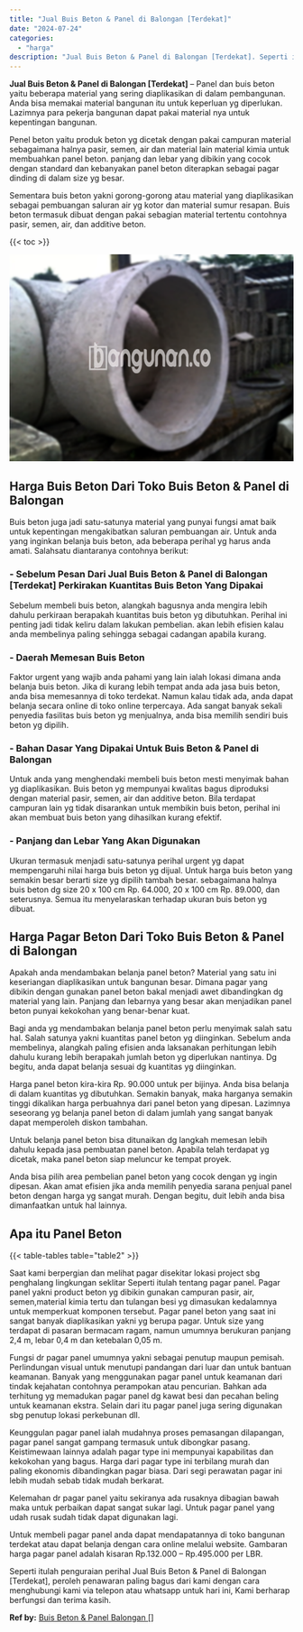 ```yaml
---
title: "Jual Buis Beton & Panel di Balongan [Terdekat]"
date: "2024-07-24"
categories: 
  - "harga"
description: "Jual Buis Beton & Panel di Balongan [Terdekat]. Seperti itulah penguraian perihal Jual Buis Beton & Panel di Balongan [Terdekat], peroleh penawaran paling..."
---
```


**Jual Buis Beton & Panel di Balongan \[Terdekat\]** – Panel dan buis beton yaitu beberapa material yang sering diaplikasikan di dalam pembangunan. Anda bisa memakai material bangunan itu untuk keperluan yg diperlukan. Lazimnya para pekerja bangunan dapat pakai material nya untuk kepentingan bangunan.

Penel beton yaitu produk beton yg dicetak dengan pakai campuran material sebagaimana halnya pasir, semen, air dan material lain material kimia untuk membuahkan panel beton. panjang dan lebar yang dibikin yang cocok dengan standard dan kebanyakan panel beton diterapkan sebagai pagar dinding di dalam size yg besar.

Sementara buis beton yakni gorong-gorong atau material yang diaplikasikan sebagai pembuangan saluran air yg kotor dan material sumur resapan. Buis beton termasuk dibuat dengan pakai sebagian material tertentu contohnya pasir, semen, air, dan additive beton.

{{< toc >}}

![Jual Buis Beton & Panel di Balongan [Terdekat]](/images/jual-panel-buis-beton-murah-05.png)

## Harga Buis Beton Dari Toko Buis Beton & Panel di Balongan

Buis beton juga jadi satu-satunya material yang punyai fungsi amat baik untuk kepentingan mengakibatkan saluran pembuangan air. Untuk anda yang inginkan belanja buis beton, ada beberapa perihal yg harus anda amati. Salahsatu diantaranya contohnya berikut:

### \- Sebelum Pesan Dari Jual Buis Beton & Panel di Balongan \[Terdekat\] Perkirakan Kuantitas Buis Beton Yang Dipakai

Sebelum membeli buis beton, alangkah bagusnya anda mengira lebih dahulu perkiraan berapakah kuantitas buis beton yg dibutuhkan. Perihal ini penting jadi tidak keliru dalam lakukan pembelian. akan lebih efisien kalau anda membelinya paling sehingga sebagai cadangan apabila kurang.

### \- Daerah Memesan Buis Beton

Faktor urgent yang wajib anda pahami yang lain ialah lokasi dimana anda belanja buis beton. Jika di kurang lebih tempat anda ada jasa buis beton, anda bisa memesannya di toko terdekat. Namun kalau tidak ada, anda dapat belanja secara online di toko online terpercaya. Ada sangat banyak sekali penyedia fasilitas buis beton yg menjualnya, anda bisa memilih sendiri buis beton yg dipilih.

### \- Bahan Dasar Yang Dipakai Untuk Buis Beton & Panel di Balongan

Untuk anda yang menghendaki membeli buis beton mesti menyimak bahan yg diaplikasikan. Buis beton yg mempunyai kwalitas bagus diproduksi dengan material pasir, semen, air dan additive beton. Bila terdapat campuran lain yg tidak disarankan untuk membikin buis beton, perihal ini akan membuat buis beton yang dihasilkan kurang efektif.

### \- Panjang dan Lebar Yang Akan Digunakan

Ukuran termasuk menjadi satu-satunya perihal urgent yg dapat mempengaruhi nilai harga buis beton yg dijual. Untuk harga buis beton yang semakin besar berarti size yg dipilih tambah besar. sebagaimana halnya buis beton dg size 20 x 100 cm Rp. 64.000, 20 x 100 cm Rp. 89.000, dan seterusnya. Semua itu menyelaraskan terhadap ukuran buis beton yg dibuat.

## Harga Pagar Beton Dari Toko Buis Beton & Panel di Balongan

Apakah anda mendambakan belanja panel beton? Material yang satu ini keseriangan diaplikasikan untuk bangunan besar. Dimana pagar yang dibikin dengan gunakan panel beton bakal menjadi awet dibandingkan dg material yang lain. Panjang dan lebarnya yang besar akan menjadikan panel beton punyai kekokohan yang benar-benar kuat.

Bagi anda yg mendambakan belanja panel beton perlu menyimak salah satu hal. Salah satunya yakni kuantitas panel beton yg diinginkan. Sebelum anda membelinya, alangkah paling efisien anda laksanakan perhitungan lebih dahulu kurang lebih berapakah jumlah beton yg diperlukan nantinya. Dg begitu, anda dapat belanja sesuai dg kuantitas yg diinginkan.

Harga panel beton kira-kira Rp. 90.000 untuk per bijinya. Anda bisa belanja di dalam kuantitas yg dibutuhkan. Semakin banyak, maka harganya semakin tinggi dikalikan harga perbuahnya dari panel beton yang dipesan. Lazimnya seseorang yg belanja panel beton di dalam jumlah yang sangat banyak dapat memperoleh diskon tambahan.

Untuk belanja panel beton bisa ditunaikan dg langkah memesan lebih dahulu kepada jasa pembuatan panel beton. Apabila telah terdapat yg dicetak, maka panel beton siap meluncur ke tempat proyek.

Anda bisa pilih area pembelian panel beton yang cocok dengan yg ingin dipesan. Akan amat efisien jika anda memilih penyedia sarana penjual panel beton dengan harga yg sangat murah. Dengan begitu, duit lebih anda bisa dimanfaatkan untuk hal lainnya.

## Apa itu Panel Beton

{{< table-tables table="table2" >}}

Saat kami berpergian dan melihat pagar disekitar lokasi project sbg penghalang lingkungan seklitar Seperti itulah tentang pagar panel. Pagar panel yakni product beton yg dibikin gunakan campuran pasir, air, semen,material kimia tertu dan tulangan besi yg dimasukan kedalamnya untuk memperkuat komponen tersebut. Pagar panel beton yang saat ini sangat banyak diaplikasikan yakni yg berupa pagar. Untuk size yang terdapat di pasaran bermacam ragam, namun umumnya berukuran panjang 2,4 m, lebar 0,4 m dan ketebalan 0,05 m.

Fungsi dr pagar panel umumnya yakni sebagai penutup maupun pemisah. Perlindungan visual untuk menutupi pandangan dari luar dan untuk bantuan keamanan. Banyak yang menggunakan pagar panel untuk keamanan dari tindak kejahatan contohnya perampokan atau pencurian. Bahkan ada terhitung yg memadukan pagar panel dg kawat besi dan pecahan beling untuk keamanan ekstra. Selain dari itu pagar panel juga sering digunakan sbg penutup lokasi perkebunan dll.

Keunggulan pagar panel ialah mudahnya proses pemasangan dilapangan, pagar panel sangat gampang termasuk untuk dibongkar pasang. Keistimewaan lainnya adalah pagar type ini mempunyai kapabilitas dan kekokohan yang bagus. Harga dari pagar type ini terbilang murah dan paling ekonomis dibandingkan pagar biasa. Dari segi perawatan pagar ini lebih mudah sebab tidak mudah berkarat.

Kelemahan dr pagar panel yaitu sekiranya ada rusaknya dibagian bawah maka untuk perbaikan dapat sangat sukar lagi. Untuk pagar panel yang udah rusak sudah tidak dapat digunakan lagi.

Untuk membeli pagar panel anda dapat mendapatannya di toko bangunan terdekat atau dapat belanja dengan cara online melalui website. Gambaran harga pagar panel adalah kisaran Rp.132.000 – Rp.495.000 per LBR.

Seperti itulah penguraian perihal Jual Buis Beton & Panel di Balongan \[Terdekat\], peroleh penawaran paling bagus dari kami dengan cara menghubungi kami via telepon atau whatsapp untuk hari ini, Kami berharap berfungsi dan terima kasih.

**Ref by:** [Buis Beton & Panel Balongan []](https://id.wikipedia.org/wiki/Buis)
